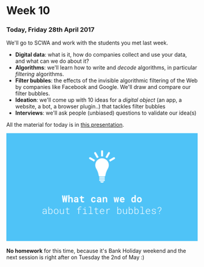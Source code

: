 # Week 10

### Today, Friday 28th April 2017

We'll go to SCWA and work with the students you met last week.

* **Digital data**: what is it, how do companies collect and use your data, and what can we do about it?
* **Algorithms**: we'll learn how to write and *decode* algorithms, in particular *filtering* algorithms.
* **Filter bubbles**: the effects of the invisible algorithmic filtering of the Web by companies like Facebook and Google. We'll draw and compare our filter bubbles. 
* **Ideation**: we'll come up with 10 ideas for a *digital object* (an app, a website, a bot, a browser plugin..) that tackles filter bubbles
* **Interviews**: we'll ask people (unbiased) questions to validate our idea(s) 

All the material for today is in [this presentation](https://docs.google.com/presentation/d/1aeS1devIv-9eVnUuvArntvLG1uvt9YcqsV6q35Pfz0w/edit?usp=sharing).

[![](assets/what-to-do.png)](https://docs.google.com/presentation/d/1aeS1devIv-9eVnUuvArntvLG1uvt9YcqsV6q35Pfz0w/edit?usp=sharing)

**No homework** for this time, because it's Bank Holiday weekend and the next session is right after on Tuesday the 2nd of May :)